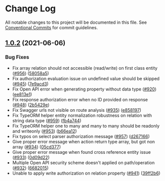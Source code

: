 # Change Log

All notable changes to this project will be documented in this file.
See [Conventional Commits](https://conventionalcommits.org) for commit guidelines.

## [1.0.2](https://github.com/plumier/plumier/compare/v1.0.0...v1.0.2) (2021-06-06)


### Bug Fixes

* Fix array relation should not accessible (read/write) on first class entity ([#956](https://github.com/plumier/plumier/issues/956)) ([58058a5](https://github.com/plumier/plumier/commit/58058a54861447d04cedfd585d60687eb3d4e1d4))
* Fix authorization evaluation issue on undefined value should be skipped ([#945](https://github.com/plumier/plumier/issues/945)) ([7e9acd3](https://github.com/plumier/plumier/commit/7e9acd330032f7f829ef738668768daf4c379566))
* Fix Open API error when generating property without data type ([#920](https://github.com/plumier/plumier/issues/920)) ([ee813e1](https://github.com/plumier/plumier/commit/ee813e16e7a08dedb905c051bb66c31bd849ca9b))
* Fix response authorization error when no ID provided on response ([#948](https://github.com/plumier/plumier/issues/948)) ([2b5429e](https://github.com/plumier/plumier/commit/2b5429ef30f9cfb3843fb07c5af271dd3223b14c))
* Fix Swagger urls not visible on route analysis ([#935](https://github.com/plumier/plumier/issues/935)) ([e858197](https://github.com/plumier/plumier/commit/e8581971087ddde0d3642aaa930ac36eafc9bc26))
* Fix TypeORM helper entity normalization robustness on relation with string data type ([#959](https://github.com/plumier/plumier/issues/959)) ([fb4a744](https://github.com/plumier/plumier/commit/fb4a74482849071075ff3455a612022b7c9c88a3))
* Fix TypeORM helper one to many and many to many should be readonly and writeonly ([#953](https://github.com/plumier/plumier/issues/953)) ([b66ea12](https://github.com/plumier/plumier/commit/b66ea12dccb85cd9e4e681a5860092f9dad71082))
* Fix typos on select parser authorization message ([#957](https://github.com/plumier/plumier/issues/957)) ([d267166](https://github.com/plumier/plumier/commit/d26716603027408d1e98189c931ce8f81e951902))
* Give proper error message when action return type array, but got non array ([#934](https://github.com/plumier/plumier/issues/934)) ([05cd377](https://github.com/plumier/plumier/commit/05cd377823e789e1c18c3902cad69798f196549e))
* Give proper error message when found cross reference entity issue ([#933](https://github.com/plumier/plumier/issues/933)) ([0d09d22](https://github.com/plumier/plumier/commit/0d09d22589b751f54c0c4bd03de9f0581334b2ff))
* Multiple Open API security scheme doesn't applied on path/operation ([#932](https://github.com/plumier/plumier/issues/932)) ([6682015](https://github.com/plumier/plumier/commit/6682015428c133b883bd87cb0ed18bd7027531d6))
* Unable to apply write authorization on relation property ([#941](https://github.com/plumier/plumier/issues/941)) ([39ff2b6](https://github.com/plumier/plumier/commit/39ff2b638d9cc5895b1368ef5e419e28c142b359))
